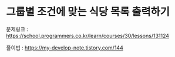 # 그룹별 조건에 맞는 식당 목록 출력하기

문제링크 : https://school.programmers.co.kr/learn/courses/30/lessons/131124

풀이법 : https://my-develop-note.tistory.com/144